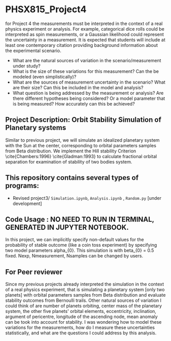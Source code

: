 # PHSX815_Project4
for Project 4 the measurements must be interpreted in the context of a real physics experiment or analysis. For example, categorical dice rolls could be interpreted as spin measurements, or a Gaussian likelihood could represent the uncertainty in a measurement. It is expected that students will include at least one contemporary citation providing background information about the experimental scenario.

* What are the natural sources of variation in the scenario/measurement under study?
* What is the size of these variations for this measurement? Can the be modeled (even simplistically)?
* What are the sources of measurement uncertainty in the scenario? What are their size? Can this be included in the model and analysis?
* What question is being addressed by the measurement or analysis? Are there different hypotheses being considered? Or a model parameter that is being measured? How accurately can this be achieved?

## Project Description:  Orbit Stability Simulation of Planetary systems
Similar to previous project, we will simulate an idealized planetary system with the Sun at the center, corresponding to orbital parameters samples from Beta distribution. We implement the Hill stability Criterion \cite{Chambers:1996} \cite{Gladman:1993} to calculate fractional orbital separation for examination of stability of two bodies system. 


## This repository contains several types of programs:
* Revised project3/ `Simulation.ipynb`, `Analysis.ipynb` , `Random.py` [under development]


## Code Usage : NO NEED TO RUN IN TERMINAL, GENERATED IN JUPYTER NOTEBOOK.
 
In this project, we can implicitly specify non-default values for the probability of stable outcome (like a coin toss experiment) by specifying two model parameters alpha_{0}.  This simulation is with beta_{0} = 0.5 fixed. Nexp, Nmeasurement, Nsamples can be changed by users.


## For Peer reviewer 
Since my previous projects already interpreted the simulation in the context of a real physics experiment, that is simulating a planetary system [only two planets] with orbital parameters samples from Beta distribution and evaluate stability outcomes from Bernoulli trails. Other natural sources of variation I could think of are number of planets orbiting, center mass of the planetary system, the other five planets' orbital elements, eccentricity, inclination, argument of pericentre, longitude of the ascending node, mean anomaly can be took into account for stability. I was wondering how to model these variations for the measurements, how do I measure these uncertainties statistically, and what are the questions I could address by this analysis. 

